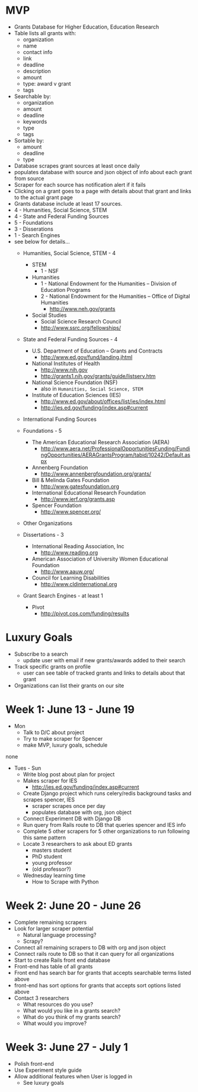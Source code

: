 # MVP

 - Grants Database for Higher Education, Education Research
 - Table lists all grants with:
     - organization
     - name
     - contact info
     - link
     - deadline
     - description
     - amount
     - type: award v grant
     - tags
 - Searchable by:
     - organization
     - amount
     - deadline
     - keywords
     - type
     - tags
 - Sortable by:
     - amount
     - deadline
     - type
 - Database scrapes grant sources at least once daily
 - populates database with source and json object of info about each grant from source
 - Scraper for each source has notification alert if it fails
 - Clicking on a grant goes to a page with details about that grant and links to the actual grant page
 - Grants database include at least 17 sources.
 - 4 - Humanities, Social Science, STEM
 - 4 - State and Federal Funding Sources
 - 5 - Foundations
 - 3 - Disserations
 - 1 - Search Engines
 -  see below for details...
    - Humanities, Social Science, STEM - 4
        - STEM
            - 1 - NSF
        - Humanities
            - 1 - National Endowment for the Humanities – Division of Education Programs
            - 2 - National Endowment for the Humanities – Office of Digital Humanities
                - http://www.neh.gov/grants
        - Social Studies
            - Social Science Research Council
            - http://www.ssrc.org/fellowships/
    - State and Federal Funding Sources - 4
        - U.S. Department of Education – Grants and Contracts
            - http://www.ed.gov/fund/landing.jhtml
        - National Institutes of Health
            - http://www.nih.gov
            - http://grants1.nih.gov/grants/guide/listserv.htm
        - National Science Foundation (NSF)
            - also in `Humanities, Social Science, STEM`
        - Institute of Education Sciences (IES)
            - http://www.ed.gov/about/offices/list/ies/index.html
            - http://ies.ed.gov/funding/index.asp#current
    - International Funding Sources
    - Foundations - 5
        - The American Educational Research Association (AERA)
            - http://www.aera.net/ProfessionalOpportunitiesFunding/FundingOpportunities/AERAGrantsProgram/tabid/10242/Default.aspx
        - Annenberg Foundation
            - http://www.annenbergfoundation.org/grants/
        - Bill & Melinda Gates Foundation
            - http://www.gatesfoundation.org
        - International Educational Research Foundation
            - http://www.ierf.org/grants.asp
        - Spencer Foundation
            - http://www.spencer.org/
    
    - Other Organizations
    - Dissertations - 3
        - International Reading Association, Inc
            - http://www.reading.org
        - American Association of University Women Educational Foundation
            - http://www.aauw.org/
        - Council for Learning Disabilities
            - http://www.cldinternational.org
    - Grant Search Engines - at least 1
        - Pivot
            - http://pivot.cos.com/funding/results


# Luxury Goals
- Subscribe to a search
    - update user with email if new grants/awards added to their search
- Track specific grants on profile
    - user can see table of tracked grants and links to details about that grant
- Organizations can list their grants on our site


# Week 1: June 13 - June 19

 - Mon
     - Talk to D/C about project
     - Try to make scraper for Spencer
     - make MVP, luxury goals, schedule


none


- Tues - Sun
    - Write blog post about plan for project
    - Makes scraper for IES
        - http://ies.ed.gov/funding/index.asp#current
    - Create Django project which runs celery/redis background tasks and scrapes spencer, IES
        - scraper scrapes once per day
        - populates database with org, json object
    - Connect Experiment DB with Django DB
    - Run query from Rails route to DB that queries spencer and IES info
    - Complete 5 other scrapers for 5 other organizations to run following this same pattern
    - Locate 3 researchers to ask about ED grants
        - masters student
        - PhD student
        - young professor
        - (old professor?)
    - Wednesday learning time
        - How to Scrape with Python

# Week 2: June 20 - June 26

- Complete remaining scrapers
- Look for larger scraper potential 
    - Natural language processing?
    - Scrapy?
- Connect all remaining scrapers to DB with org and json object
- Connect rails route to DB so that it can query for all organizations
- Start to create Rails front end database
- Front-end has table of all grants
- Front end has search bar for grants that accepts searchable terms listed above
- front-end has sort options for grants that accepts sort options listed above
- Contact 3 researchers
    - What resources do you use?
    - What would you like in a grants search?
    - What do you think of my grants search?
    - What would you improve?



# Week 3: June 27 - July 1

- Polish front-end
- Use Experiment style guide
- Allow additional features when User is logged in
    - See luxury goals



